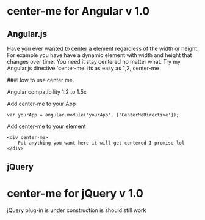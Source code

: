 # center-me for Angular v 1.0

## Angular.js
Have you ever wanted to center a element regardless of the width or height.
For example you have have a dynamic element with width and height that changes over time.  You need it stay centered no matter what. Try my Angular.js directive 'center-me' its as easy as 1,2, center-me 

###How to use center me.

Angular compatibility 1.2 to 1.5x  

Add center-me to your App

	var yourApp	= angular.module('yourApp', ['CenterMeDirective']);

Add center-me to your element

	<div center-me>
		Put anything you want here it will get centered I promise lol
	</div>

## jQuery
# center-me for jQuery v 1.0

jQuery plug-in is under construction is should still work



